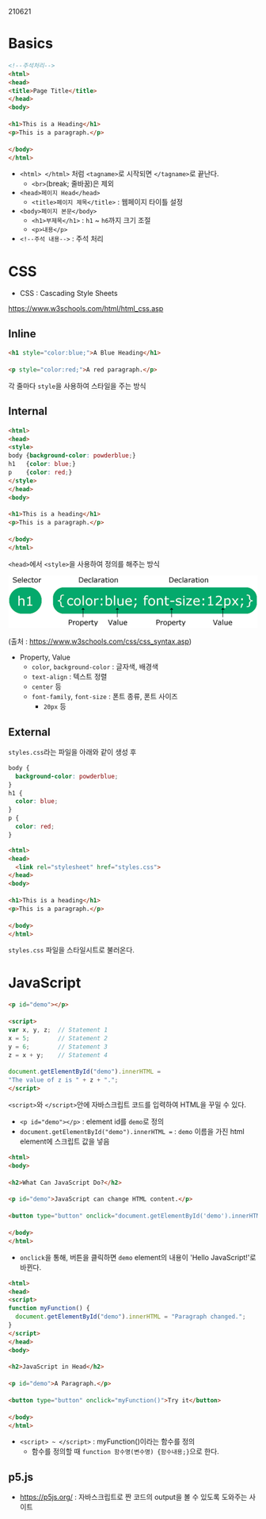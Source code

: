 210621

# Basics

```html
<!--주석처리-->
<html>
<head>
<title>Page Title</title>
</head>
<body>

<h1>This is a Heading</h1>
<p>This is a paragraph.</p>

</body>
</html>
```

- `<html> </html>` 처럼 `<tagname>`로 시작되면 `</tagname>`로 끝난다.
  - `<br>`(break; 줄바꿈)은 제외
- `<head>페이지 Head</head>`
  - `<title>페이지 제목</title>` : 웹페이지 타이틀 설정
- `<body>페이지 본문</body>`
  - `<h1>부제목</h1>` : `h1` ~ `h6`까지 크기 조절
  - `<p>내용</p>`
- `<!--주석 내용-->` : 주석 처리



# CSS

- CSS : Cascading Style Sheets

https://www.w3schools.com/html/html_css.asp

## Inline

```html
<h1 style="color:blue;">A Blue Heading</h1>

<p style="color:red;">A red paragraph.</p>
```

각 줄마다 `style`을 사용하여 스타일을 주는 방식

## Internal

```html
<html>
<head>
<style>
body {background-color: powderblue;}
h1   {color: blue;}
p    {color: red;}
</style>
</head>
<body>

<h1>This is a heading</h1>
<p>This is a paragraph.</p>

</body>
</html>
```

`<head>`에서 `<style>`을 사용하여 정의를 해주는 방식

![CSS selector](210621.assets/img_selector.gif)

(출처 : https://www.w3schools.com/css/css_syntax.asp)

- Property, Value
  - `color`, `background-color` : 글자색, 배경색
  -  `text-align` : 텍스트 정렬
    - `center` 등
  - `font-family`, `font-size` : 폰트 종류, 폰트 사이즈
    - `20px` 등

## External

`styles.css`라는 파일을 아래와 같이 생성 후

```css
body {
  background-color: powderblue;
}
h1 {
  color: blue;
}
p {
  color: red;
}
```



```html
<html>
<head>
  <link rel="stylesheet" href="styles.css">
</head>
<body>

<h1>This is a heading</h1>
<p>This is a paragraph.</p>

</body>
</html>
```

`styles.css` 파일을 스타일시트로 불러온다.



# JavaScript

```html
<p id="demo"></p>

<script>
var x, y, z;  // Statement 1
x = 5;        // Statement 2
y = 6;        // Statement 3
z = x + y;    // Statement 4

document.getElementById("demo").innerHTML =
"The value of z is " + z + ".";  
</script>
```

`<script>`와 `</script>`안에 자바스크립트 코드를 입력하여 HTML을 꾸밀 수 있다.

- `<p id="demo"></p>` : element id를 `demo`로 정의
- `document.getElementById("demo").innerHTML =` : `demo` 이름을 가진 html element에 스크립트 값을 넣음



```html
<html>
<body>

<h2>What Can JavaScript Do?</h2>

<p id="demo">JavaScript can change HTML content.</p>

<button type="button" onclick="document.getElementById('demo').innerHTML = 'Hello JavaScript!'">Click Me!</button>

</body>
</html>
```

- `onclick`을 통해, 버튼을 클릭하면 `demo` element의 내용이 'Hello JavaScript!'로 바뀐다.



```html
<html>
<head>
<script>
function myFunction() {
  document.getElementById("demo").innerHTML = "Paragraph changed.";
}
</script>
</head>
<body>

<h2>JavaScript in Head</h2>

<p id="demo">A Paragraph.</p>

<button type="button" onclick="myFunction()">Try it</button>

</body>
</html> 
```

- `<script> ~ </script>` : myFunction()이라는 함수를 정의
  - 함수를 정의할 때 `function 함수명(변수명) {함수내용;}`으로 한다.

## p5.js

- https://p5js.org/ : 자바스크립트로 짠 코드의 output을 볼 수 있도록 도와주는 사이트

